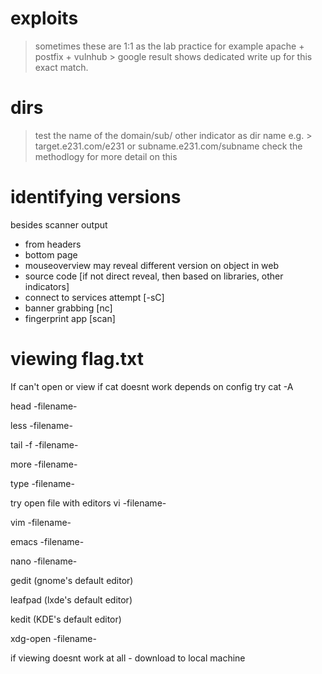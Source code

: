 # exploits
> sometimes these are 1:1 as the lab practice for example apache + postfix + vulnhub > 
google result shows dedicated write up for this exact match.

# dirs
> test the name of the domain/sub/ other indicator as dir name
e.g. > target.e231.com/e231 or  subname.e231.com/subname 
check the methodlogy for more detail on this  

# identifying versions
besides scanner output
* from headers 
* bottom page 
* mouseoverview may reveal different version on object in web 
* source code [if not direct reveal, then based on libraries, other indicators]
* connect to services attempt [-sC]
* banner grabbing [nc]
* fingerprint app [scan]

# viewing flag.txt 
If  can't open or view 
if cat doesnt work depends on config
try cat -A 

head -filename-
  
less -filename-
  
tail -f -filename-
  
more -filename-
  
type -filename-

try open file with editors
vi -filename-
  
vim -filename-
  
emacs -filename-
  
nano -filename-
  
gedit  (gnome's default editor)

leafpad (lxde's default editor)

kedit  (KDE's default editor)

xdg-open -filename-

if viewing doesnt work at all - download to local machine 

